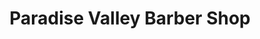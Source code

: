 ---
title: "Paradise Valley Barber Shop"
url: /phoenix/paradise-valley-barber-shop/
shop: hairdresser
---